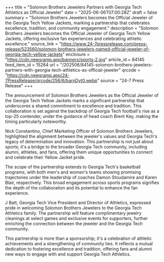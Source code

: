 +++
title = "Solomon Brothers Jewelers Partners with Georgia Tech Athletics as Official Jeweler"
date = "2025-06-06T07:00:28Z"
draft = false
summary = "Solomon Brothers Jewelers becomes the Official Jeweler of the Georgia Tech Yellow Jackets, marking a partnership that celebrates excellence, tradition, and community engagement."
description = "Solomon Brothers Jewelers becomes the Official Jeweler of Georgia Tech Yellow Jackets, offering exclusive fan experiences and celebrating athletic excellence."
source_link = "https://www.24-7pressrelease.com/press-release/523560/solomon-brothers-jewelers-named-official-jeweler-of-georgia-tech-yellow-jackets"
enclosure = "https://cdn.newsramp.app/banners/sports-2.jpg"
article_id = 84145
feed_item_id = 15284
url = "/202506/84145-solomon-brothers-jewelers-partners-with-georgia-tech-athletics-as-official-jeweler"
qrcode = "https://cdn.newsramp.app/24-7PressRelease/qrcode/256/6/barnDyt0.webp"
source = "24-7 Press Release"
+++

<p>The announcement of Solomon Brothers Jewelers as the Official Jeweler of the Georgia Tech Yellow Jackets marks a significant partnership that underscores a shared commitment to excellence and tradition. This collaboration is set against the backdrop of Georgia Tech football's rise as a top-25 contender, under the guidance of head coach Brent Key, making the timing particularly noteworthy.</p><p>Nick Constantino, Chief Marketing Officer of Solomon Brothers Jewelers, highlighted the alignment between the jeweler's values and Georgia Tech's legacy of determination and innovation. This partnership is not just about sports; it's a bridge to the broader Georgia Tech community, including alumni, athletes, and fans, offering them unique opportunities to connect and celebrate their Yellow Jacket pride.</p><p>The scope of the partnership extends to Georgia Tech's basketball programs, with both men's and women's teams showing promising trajectories under the leadership of coaches Damon Stoudamire and Karen Blair, respectively. This broad engagement across sports programs signifies the depth of the collaboration and its potential to enhance the fan experience.</p><p>J Batt, Georgia Tech Vice President and Director of Athletics, expressed pride in welcoming Solomon Brothers Jewelers to the Georgia Tech Athletics family. The partnership will feature complimentary jewelry cleanings at select games and exclusive events for supporters, further enriching the connection between the jeweler and the Georgia Tech community.</p><p>This partnership is more than a sponsorship; it's a celebration of athletic achievements and a strengthening of community ties. It reflects a mutual dedication to fostering excellence and tradition, offering fans and alumni new ways to engage with and support Georgia Tech Athletics.</p>